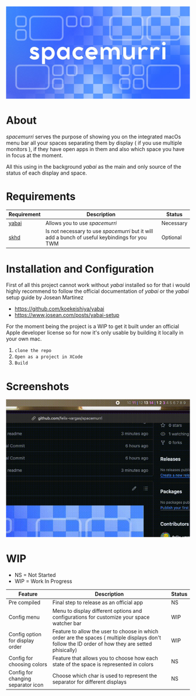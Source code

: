 ![Banner](./public/banner.jpeg)

# About

*spacemurri* serves the purpose of showing you on the integrated macOs menu bar all your spaces separating them by display ( if you use multiple monitors ), if they have open apps in them and also which space you have in focus at the moment.

All this using in the background *yabai* as the main and only source of the status of each display and space.

# Requirements

| Requirement | Description                                  | Status  |
|-------------|----------------------------------------------|---------|
| [yabai](https://github.com/koekeishiya/yabai)    | Allows you to use *spacemurri* | Necessary |
| [skhd](https://github.com/koekeishiya/skhd)       | Is not necessary to use *spacemurri* but it will add a bunch of useful keybindings for you TWM   | Optional    |





# Installation and Configuration

First of all this project cannot work without *yabai* installed so for that i would highly recommend to follow the official documentation of *yabai* or the *yabai* setup guide by Josean Martinez

- https://github.com/koekeishiya/yabai
- https://www.josean.com/posts/yabai-setup

For the moment being the project is a WIP to get it built under an official Apple developer license so for now it's only usable by building it locally in your own mac.

1. ``` clone the repo ```
2. ``` Open as a project in XCode ```
3. ```Build```


# Screenshots

![use](./public/use.gif)

# WIP

- NS = Not Started
- WIP = Work In Progress

| Feature | Description                                  | Status  |
|-------------|----------------------------------------------|---------|
| Pre compiled   | Final step to release as an official app | NS |
| Config menu | Menu to display different options and configurations for customize your space watcher bar | WIP |
| Config option for display order | Feature to allow the user to choose in which order are the spaces ( multiple displays don't follow the ID order of how they are setted phisically)   | WIP    |
| Config for choosing colors | Feature that allows you to choose how each state of the space is represented in colors | NS |
| Config for changing separator icon | Choose which char is used to represent the separator for different displays | NS |